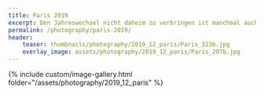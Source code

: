 ```yaml
---
title: Paris 2019
excerpt: Den Jahreswechsel nicht daheim zu verbringen ist manchmal auch ganz schön, und so ging es rund um Silvester 2019 in die französische Hauptstadt.  
permalink: /photography/paris-2019/
header:
    teaser: thumbnails/photography/2019_12_paris/Paris_323b.jpg
    overlay_image: assets/photography/2019_12_paris/Paris_207b.jpg
---
```


{% include custom/image-gallery.html folder="/assets/photography/2019_12_paris" %}
